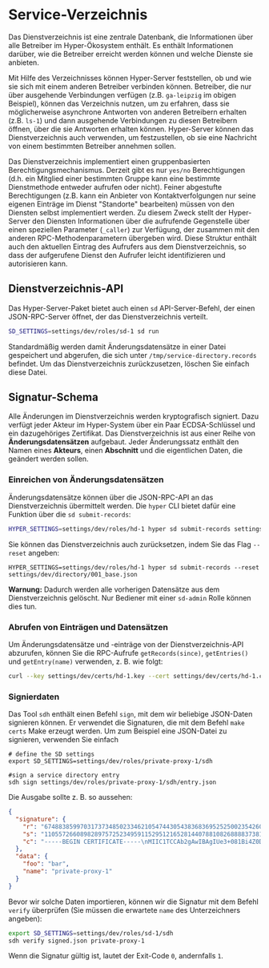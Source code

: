 # Service-Verzeichnis

Das Dienstverzeichnis ist eine zentrale Datenbank, die Informationen über alle Betreiber im Hyper-Ökosystem enthält. Es enthält Informationen darüber, wie die Betreiber erreicht werden können und welche Dienste sie anbieten.

Mit Hilfe des Verzeichnisses können Hyper-Server feststellen, ob und wie sie sich mit einem anderen Betreiber verbinden können. Betreiber, die nur über ausgehende Verbindungen verfügen (z.B. `ga-leipzig` im obigen Beispiel), können das Verzeichnis nutzen, um zu erfahren, dass sie möglicherweise asynchrone Antworten von anderen Betreibern erhalten (z.B. `ls-1`) und dann ausgehende Verbindungen zu diesen Betreibern öffnen, über die sie Antworten erhalten können. Hyper-Server können das Dienstverzeichnis auch verwenden, um festzustellen, ob sie eine Nachricht von einem bestimmten Betreiber annehmen sollen.

Das Dienstverzeichnis implementiert einen gruppenbasierten Berechtigungsmechanismus. Derzeit gibt es nur `yes/no` Berechtigungen (d.h. ein Mitglied einer bestimmten Gruppe kann eine bestimmte Dienstmethode entweder aufrufen oder nicht). Feiner abgestufte Berechtigungen (z.B. kann ein Anbieter von Kontaktverfolgungen nur seine eigenen Einträge im Dienst "Standorte" bearbeiten) müssen von den Diensten selbst implementiert werden. Zu diesem Zweck stellt der Hyper-Server den Diensten Informationen über die aufrufende Gegenstelle über einen speziellen Parameter (`_caller`) zur Verfügung, der zusammen mit den anderen RPC-Methodenparametern übergeben wird. Diese Struktur enthält auch den aktuellen Eintrag des Aufrufers aus dem Dienstverzeichnis, so dass der aufgerufene Dienst den Aufrufer leicht identifizieren und autorisieren kann.

## Dienstverzeichnis-API

Das Hyper-Server-Paket bietet auch einen `sd` API-Server-Befehl, der einen JSON-RPC-Server öffnet, der das Dienstverzeichnis verteilt.

```bash
SD_SETTINGS=settings/dev/roles/sd-1 sd run
```

Standardmäßig werden damit Änderungsdatensätze in einer Datei gespeichert und abgerufen, die sich unter `/tmp/service-directory.records` befindet. Um das Dienstverzeichnis zurückzusetzen, löschen Sie einfach diese Datei.

## Signatur-Schema

Alle Änderungen im Dienstverzeichnis werden kryptografisch signiert. Dazu verfügt jeder Akteur im Hyper-System über ein Paar ECDSA-Schlüssel und ein dazugehöriges Zertifikat. Das Dienstverzeichnis ist aus einer Reihe von **Änderungsdatensätzen** aufgebaut. Jeder Änderungssatz enthält den Namen eines **Akteurs**, einen **Abschnitt** und die eigentlichen Daten, die geändert werden sollen.

### Einreichen von Änderungsdatensätzen

Änderungsdatensätze können über die JSON-RPC-API an das Dienstverzeichnis übermittelt werden. Die `hyper` CLI bietet dafür eine Funktion über die `sd submit-records`:

```bash
HYPER_SETTINGS=settings/dev/roles/hd-1 hyper sd submit-records settings/dev/directory/001_base.json
```

Sie können das Dienstverzeichnis auch zurücksetzen, indem Sie das Flag `--reset` angeben:

```
HYPER_SETTINGS=settings/dev/roles/hd-1 hyper sd submit-records --reset settings/dev/directory/001_base.json
```

**Warnung:** Dadurch werden alle vorherigen Datensätze aus dem Dienstverzeichnis gelöscht. Nur Bediener mit einer `sd-admin` Rolle können dies tun.

### Abrufen von Einträgen und Datensätzen

Um Änderungsdatensätze und -einträge von der Dienstverzeichnis-API abzurufen, können Sie die RPC-Aufrufe `getRecords(since)`, `getEntries()` und `getEntry(name)` verwenden, z. B. wie folgt:

```bash
curl --key settings/dev/certs/hd-1.key --cert settings/dev/certs/hd-1.crt --cacert settings/dev/certs/root.crt --resolve sd-1:3322:127.0.0.1 https://sd-1:3322/jsonrpc --header "Content-Type: application/json" --data '{"jsonrpc": "2.0", "method": "getRecords", "params": {"since": 0}}'
```

### Signierdaten

Das Tool `sdh` enthält einen Befehl `sign`, mit dem wir beliebige JSON-Daten signieren können. Er verwendet die Signaturen, die mit dem Befehl `make certs` Make erzeugt werden. Um zum Beispiel eine JSON-Datei zu signieren, verwenden Sie einfach

```
# define the SD settings
export SD_SETTINGS=settings/dev/roles/private-proxy-1/sdh

#sign a service directory entry
sdh sign settings/dev/roles/private-proxy-1/sdh/entry.json
```

Die Ausgabe sollte z. B. so aussehen:

```json
{
  "signature": {
    "r": "67488385997031737348502334621054744305438368369525250023542608571625588981387",
    "s": "110557266089828975725234959115295121652814407881082688883738138814924173982570",
    "c": "-----BEGIN CERTIFICATE-----\nMIIC1TCCAb2gAwIBAgIUe3+081Bi4Z0DXDdeBhfZZOAs4OwwDQYJKoZIhvcNAQEL\nBQAwaTELMAkGA1UEBhMCREUxDzANBgNVBAgMBkJlcmxpbjEPMA0GA1UEBwwGQmVy\nbGluMQ0wCwYDVQQKDARJUklTMQswCQYDVQQLDAJJVDEcMBoGA1UEAwwTVGVzdGlu\nZy1EZXZlbG9wbWVudDAeFw0yMTA1MTExMTMzNDBaFw0yMjA5MjMxMTMzNDBaMGUx\nCzAJBgNVBAYTAkRFMQ8wDQYDVQQIDAZCZXJsaW4xDzANBgNVBAcMBkJlcmxpbjEN\nMAsGA1UECgwESVJJUzELMAkGA1UECwwCSVQxGDAWBgNVBAMMD3ByaXZhdGUtcHJv\neHktMTBZMBMGByqGSM49AgEGCCqGSM49AwEHA0IABLHlILI5POvEDJc96W0dbag7\nFt8BVmitGqwS5jarYRwOUe/PiQ8tMBkMw9X/2U8G1qGYQb/CiRDh1DDy/Eh/mGKj\nRDBCMDMGA1UdEQQsMCqCD3ByaXZhdGUtcHJveHktMYIXKi5wcml2YXRlLXByb3h5\nLTEubG9jYWwwCwYDVR0PBAQDAgeAMA0GCSqGSIb3DQEBCwUAA4IBAQAmUESzD1ls\nmpECtRlinhiUduif9nVddtLeW/Ui86PHkS50vjSOVHY7ZHrfWbFB4/p4bwm8Sp1/\npFHx4WyuHiow5Ah3HV9afDcgyWBd1V8ijIFOlNF27u/caVsa9gV7iDVJ+6mBXKkf\nCgNI2bA2WoOVXQMwRoow4vSYrVAdM/Eyq8PHYOHkGqdd4uASG5df4vE+gnB2z9WD\nFuxkVYkncVP5OB+N7EAkQrVjrITdiSN0yYAVWFKz1IEnPF7GRW6KsPHW9lJeePeD\n1gLNh2KF6drrXT2PIIYVB31uepSoCqFnUUDcC/PX0qHu8jilvr/pTzhFUWbuX+Ja\nfaIRxqWB0frZ\n-----END CERTIFICATE-----\n"
  },
  "data": {
    "foo": "bar",
    "name": "private-proxy-1"
  }
}
```

Bevor wir solche Daten importieren, können wir die Signatur mit dem Befehl `verify` überprüfen (Sie müssen die erwartete `name` des Unterzeichners angeben):

```bash
export SD_SETTINGS=settings/dev/roles/sd-1/sdh
sdh verify signed.json private-proxy-1
```

Wenn die Signatur gültig ist, lautet der Exit-Code `0`, andernfalls `1`.
